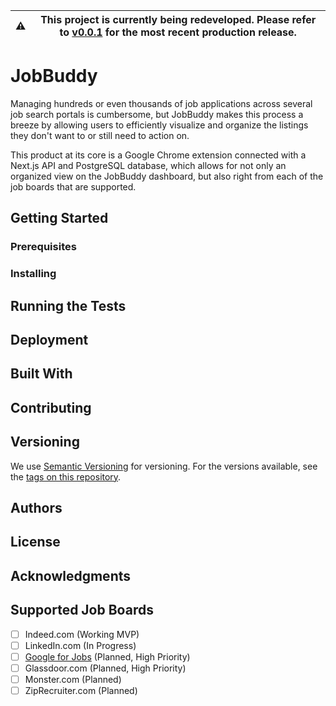 | ⚠️ | This project is currently being redeveloped. Please refer to [v0.0.1](https://github.com/StruxLab/JobBuddy/tree/v0.0.1-alpha) for the most recent production release. |
| --- | -- |

# JobBuddy

Managing hundreds or even thousands of job applications across several job search portals is cumbersome, but JobBuddy makes this process a breeze by allowing users to efficiently visualize and organize the listings they don't want to or still need to action on.

This product at its core is a Google Chrome extension connected with a Next.js API and PostgreSQL database, which allows for not only an organized view on the JobBuddy dashboard, but also right from each of the job boards that are supported.

## Getting Started

### Prerequisites

### Installing

## Running the Tests

## Deployment

## Built With

## Contributing

## Versioning
We use [Semantic Versioning](https://semver.org/) for versioning. For the versions available, see the [tags on this repository](https://github.com/StruxLab/JobBuddy/tags).

## Authors

## License

## Acknowledgments

## Supported Job Boards
- [ ] Indeed.com (Working MVP)
- [ ] LinkedIn.com (In Progress)
- [ ] [Google for Jobs](https://www.google.com/search?q=Software+Engineer&ibp=htl;jobs) (Planned, High Priority)
- [ ] Glassdoor.com (Planned, High Priority)
- [ ] Monster.com (Planned)
- [ ] ZipRecruiter.com (Planned)
